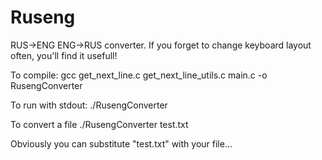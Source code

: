 # Ruseng
RUS->ENG ENG->RUS converter. If you forget to change keyboard layout often, you'll find it usefull!

To compile:
gcc get_next_line.c get_next_line_utils.c main.c -o RusengConverter

To run with stdout:
./RusengConverter

To convert a file
./RusengConverter test.txt

Obviously you can substitute "test.txt" with your file...
